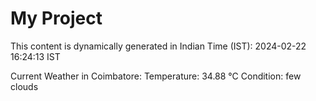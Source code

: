# My Project

This content is dynamically generated in Indian Time (IST): 2024-02-22 16:24:13 IST


Current Weather in Coimbatore:
Temperature: 34.88 °C
Condition: few clouds
